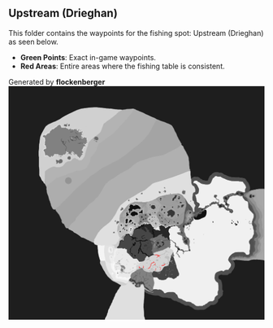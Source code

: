 ## Upstream (Drieghan)
This folder contains the waypoints for the fishing spot: Upstream (Drieghan) as seen below.

- **Green Points**: Exact in-game waypoints.
- **Red Areas**: Entire areas where the fishing table is consistent.

Generated by **flockenberger**
![Upstream (Drieghan)](./Preview.png?raw=true "Upstream (Drieghan)")